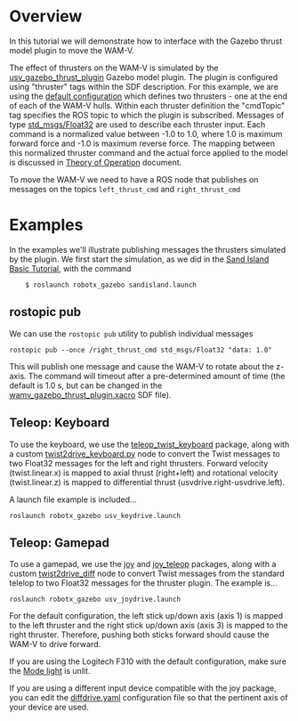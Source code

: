 # Overview #

In this tutorial we will demonstrate how to interface with the Gazebo thrust model plugin to move the WAM-V.  

The effect of thrusters on the WAM-V is simulated by the [usv_gazebo_thrust_plugin](https://bitbucket.org/osrf/vmrc/src/default/usv_gazebo_plugins/src/usv_gazebo_thrust_plugin.cc) Gazebo model plugin.  The plugin is configured using "thruster" tags within the SDF description.  For this example, we are using the [default configuration](https://bitbucket.org/osrf/vmrc/src/default/wamv_gazebo/urdf/dynamics/wamv_gazebo_thrust_plugin.xacro) which defines two thrusters - one at the end of each of the WAM-V hulls.  Within each thruster definition the "cmdTopic" tag specifies the ROS topic to which the plugin is subscribed.  Messages of type [std_msgs/Float32](http://docs.ros.org/kinetic/api/std_msgs/html/msg/Float32.html) are used to describe each thruster input. Each command is a normalized value between -1.0 to 1.0, where 1.0 is maximum forward force and -1.0 is maximum reverse force.  The mapping between this normalized thruster command and the actual force applied to the model is discussed in [Theory of Operation](https://bitbucket.org/osrf/vmrc/wiki/VMRCGazeboPlugins) document.

To move the WAM-V we need to have a ROS node that publishes on messages on the topics `left_thrust_cmd` and  `right_thrust_cmd`  

# Examples #

In the examples we'll illustrate publishing messages the thrusters simulated by the plugin.  We first start the simulation, as we did in the [Sand Island Basic Tutorial](https://bitbucket.org/osrf/vmrc/wiki/tutorials/Sand_Island_Basic), with the command

```
    $ roslaunch robotx_gazebo sandisland.launch 
```

## rostopic pub ##

We can use the `rostopic pub` utility to publish individual messages

```
rostopic pub --once /right_thrust_cmd std_msgs/Float32 "data: 1.0" 
```

This will publish one message and cause the WAM-V to rotate about the z-axis.  The command will timeout after a pre-determined amount of time (the default is 1.0 s, but can be changed in the [wamv_gazebo_thrust_plugin.xacro](https://bitbucket.org/osrf/vmrc/src/default/robotx_gazebo/urdf/wamv_gazebo_thrust_plugin.xacro) SDF file).


## Teleop: Keyboard ##

To use the keyboard, we use the [teleop_twist_keyboard](http://wiki.ros.org/teleop_twist_keyboard) package, along with a custom [twist2drive_keyboard.py](https://bitbucket.org/osrf/vmrc/src/default/robotx_gazebo/nodes/twist2drive_keyboard.py) node to convert the Twist messages to two Float32 messages for the left and right thrusters. Forward velocity (twist.linear.x) is mapped to axial thrust (right+left) and rotational velocity (twist.linear.z) is mapped to differential thrust (usvdrive.right-usvdrive.left).

A launch file example is included...

```
roslaunch robotx_gazebo usv_keydrive.launch
```

## Teleop: Gamepad ##

To use a gamepad, we use the [joy](http://wiki.ros.org/joy) and [joy_teleop](http://wiki.ros.org/joy_teleop) packages, along with a custom [twist2drive_diff](https://bitbucket.org/osrf/vmrc/src/default/robotx_gazebo/nodes/twist2drive_diff.py) node to convert Twist messages from the standard telelop to two Float32 messages for the thruster plugin.  The example is...

```
roslaunch robotx_gazebo usv_joydrive.launch
```

For the default configuration, the left stick up/down axis (axis 1) is mapped to the left thruster and the right stick up/down axis (axis 3) is mapped to the right thruster.  Therefore, pushing both sticks forward should cause the WAM-V to drive forward. 

If you are using the Logitech F310 with the default configuration, make sure the [Mode light](http://support.logitech.com/en_my/article/21691?product=a0qi00000069ueWAAQ) is unlit.

If you are using a different input device compatible with the joy package, you can edit the [diffdrive.yaml](https://bitbucket.org/osrf/vmrc/src/default/robotx_gazebo/config/diffdrive.yaml) configuration file so that the pertinent axis of your device are used.
